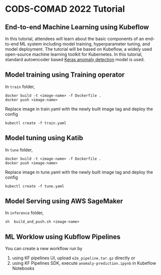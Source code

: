 # CODS-COMAD 2022 Tutorial
## End-to-end Machine Learning using Kubeflow
      
   In this tutorial, attendees will learn about the basic components of an end-to-end ML system including model training, hyperparameter tuning, and model deployment. The tutorial will be based on Kubeflow, a widely used open-source machine learning toolkit for Kubernetes. In this tutorial, standard autoencoder based [Keras anomaly detection](https://keras.io/examples/timeseries/timeseries_anomaly_detection/) model is used. 

## Model training using Training operator

In `train` folder,
   
    docker build -t <image-name> -f Dockerfile .
    docker push <image-name>

Replace image in train.yaml with the newly built image tag and deploy the config

    kubectl create -f train.yaml

## Model tuning using Katib

In `tune` folder, 

    docker build -t <image-name> -f Dockerfile .
    docker push <image-name>

Replace image in tune.yaml with the newly built image tag and deploy the config

    kubectl create -f tune.yaml


## Model Serving using AWS SageMaker

In `inference` folder,

    sh  build_and_push.sh <image-name>
    
 
## ML Worklow using Kubflow Pipelines

You can create a new workflow run by

1. using KF pipelines UI, upload `e2e_pipeline.tar.gz` directly or
2. using KF Pipelines SDK, execute `anomaly-prediction.ipynb` in Kubeflow Notebooks 



